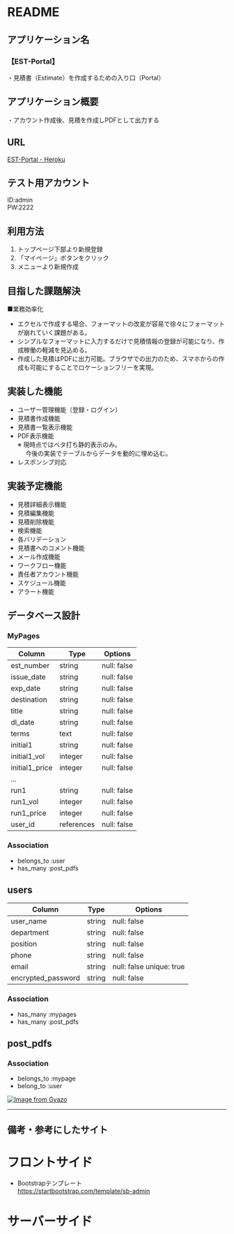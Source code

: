 # README

## アプリケーション名
### 【EST-Portal】
・見積書（Estimate）を作成するための入り口（Portal）

## アプリケーション概要
・アカウント作成後、見積を作成しPDFとして出力する

## URL
[EST-Portal - Heroku](https://est-portal.herokuapp.com/)


## テスト用アカウント
ID:admin  
PW:2222

## 利用方法
1. トップページ下部より新規登録  
1. 「マイページ」ボタンをクリック  
1. メニューより新規作成

## 目指した課題解決
■業務効率化  
* エクセルで作成する場合、フォーマットの改変が容易で徐々にフォーマットが崩れていく課題がある。
* シンプルなフォーマットに入力するだけで見積情報の登録が可能になり、作成稼働の軽減を見込める。
* 作成した見積はPDFに出力可能。ブラウザでの出力のため、スマホからの作成も可能にすることでロケーションフリーを実現。

## 実装した機能
* ユーザー管理機能（登録・ログイン）
* 見積書作成機能
* 見積書一覧表示機能
* PDF表示機能  
※ 現時点ではベタ打ち静的表示のみ。  
　 今後の実装でテーブルからデータを動的に埋め込む。
* レスポンシブ対応

## 実装予定機能
* 見積詳細表示機能
* 見積編集機能
* 見積削除機能
* 検索機能
* 各バリデーション
* 見積書へのコメント機能
* メール作成機能
* ワークフロー機能
* 責任者アカウント機能
* スケジュール機能
* アラート機能

## データベース設計

### MyPages
| Column         | Type       | Options     |
| ---------------| ---------- | ----------- |
| est_number     | string     | null: false |
| issue_date     | string     | null: false |
| exp_date       | string     | null: false |
| destination    | string     | null: false |
| title          | string     | null: false |
| dl_date        | string     | null: false |
| terms          | text       | null: false |
| initial1       | string     | null: false |
| initial1_vol   | integer    | null: false |
| initial1_price | integer    | null: false |
| ...            |            |             |
| run1           | string     | null: false |
| run1_vol       | integer    | null: false |
| run1_price     | integer    | null: false |
| user_id        | references | null: false |

### Association
- belongs_to :user
- has_many :post_pdfs


## users
| Column              | Type   | Options                        |
| ------------------- | -------| ------------------------------ | 
| user_name           | string | null: false                    |
| department          | string | null: false                    |
| position            | string | null: false                    |
| phone               | string | null: false                    |
| email               | string | null: false unique: true       |
| encrypted_password  | string | null: false                    |

### Association
- has_many :mypages
- has_many :post_pdfs


## post_pdfs
### Association
- belongs_to :mypage
- belong_to :user

[![Image from Gyazo](https://i.gyazo.com/2ae050f01c29c45bc8f3a248691d49d5.png)](https://gyazo.com/2ae050f01c29c45bc8f3a248691d49d5)

***

## 備考・参考にしたサイト
# フロントサイド
* Bootstrapテンプレート  
https://startbootstrap.com/template/sb-admin

# サーバーサイド
